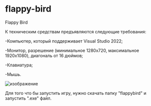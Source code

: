 # flappy-bird
Flappy Bird


К техническим средствам предъявляются следующие требования:

-Компьютер, который поддерживает Visual Studio 2022;

-Монитор, разрешение (минимальное 1280x720, максимальное 1920x1080), диагональ от 16 дюймов;

-Клавиатура;

-Мышь.

![изображение](https://user-images.githubusercontent.com/79351045/201620889-527c3dfb-ebe3-4289-a649-b836751b7cc8.png)


Для того что бы запустить игру, нужно скачать папку "flappybird" и запустить ".exe" файл.
